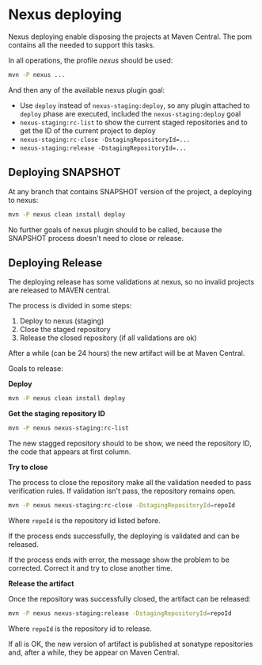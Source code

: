 # Nexus deploying

Nexus deploying enable disposing the projects at Maven Central. The pom contains all the needed to support this tasks.

In all operations, the profile *nexus* should be used:

```bash
mvn -P nexus ...
```

And then any of the available nexus plugin goal:

* Use `deploy` instead of `nexus-staging:deploy`, so any plugin attached to `deploy` phase are executed, included the `nexus-staging:deploy` goal
* `nexus-staging:rc-list` to show the current staged repositories and to get the ID of the current project to deploy
* `nexus-staging:rc-close -DstagingRepositoryId=...`
* `nexus-staging:release -DstagingRepositoryId=...`

## Deploying SNAPSHOT

At any branch that contains SNAPSHOT version of the project, a deploying to nexus:

```bash
mvn -P nexus clean install deploy
```

No further goals of nexus plugin should to be called, because the SNAPSHOT process doesn't need to close or release.

## Deploying Release

The deploying release has some validations at nexus, so no invalid projects are released to MAVEN central.

The process is divided in some steps:

1. Deploy to nexus (staging)
2. Close the staged repository
3. Release the closed repository (if all validations are ok)

After a while (can be 24 hours) the new artifact will be at Maven Central.

Goals to release:

**Deploy**


```bash
mvn -P nexus clean install deploy
```

**Get the staging repository ID**

```bash
mvn -P nexus nexus-staging:rc-list
```

The new stagged repository should to be show, we need the repository ID, the code that appears at first column.

**Try to close**

The process to close the repository make all the validation needed to pass verification rules. If validation isn't pass, the repository remains open.

```bash
mvn -P nexus nexus-staging:rc-close -DstagingRepositoryId=repoId
```

Where `repoId` is the repository id listed before.

If the process ends successfully, the deploying is validated and can be released.

If the process ends with error, the message show the problem to be corrected. Correct it and try to close another time.

**Release the artifact**

Once the repository was successfully closed, the artifact can be released:

```bash
mvn -P nexus nexus-staging:release -DstagingRepositoryId=repoId
```

Where `repoId` is the repository id to release.

If all is OK, the new version of artifact is published at sonatype repositories and, after a while, they be appear on Maven Central.
